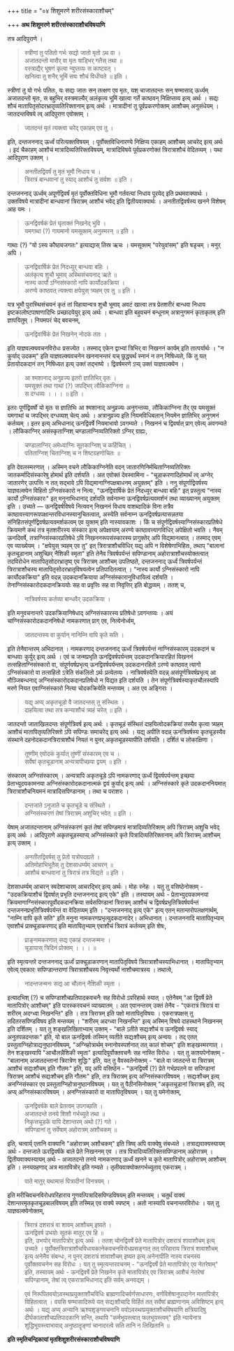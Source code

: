 +++
title = "०४ शिशुमरणे शरीरसंस्काराशौचम्"

+++
**अथ शिशुमरणे शरीरसंस्काराशौचविषयाणि**

तत्र आदिपुराणे ।

> स्त्रीणां तु पतितो गर्भः सद्यो जातो मृतो ऽथ वा ।  
> अजातदन्तो मासैर् वा मृतः षाड्भिर् गतैस् तथा ॥  
> वस्त्राद्यैर् भूषणं कृत्वा न्युप्तव्यः स काष्टवत् ।  
> खनित्वा तु शनैर् भूमिं सयः शौचं विधीयते ॥ इति ।

स्त्रीणां तु यो गर्भः पतितः, यः सद्यः जातः सन् तत्क्षण एव मृतः, यश् चाजातदन्तः सन् षण्मासाद् ऊर्ध्यम् अजातदन्तो मृतः, स बहुभिर् वस्त्रमाल्यैर् अलंकृत्य भूमिं खात्वा गर्ते काष्ठवन् निक्षिप्तव्य इत्य् अर्थः । सद्यः शौचं मातापितृसोदरभ्रातृव्यतिरिक्तानाम् इत्य् अर्थः । मात्रादीनां तु पूर्वप्रकरणोक्तम् आशौचम् अनुसंधेयम् । जातदन्तविषये त्व् आदिपुराण एवोक्तम् ।

> जातदन्तं मृतं त्यक्त्वा चरेद् एकाहम् एव तु ।

इति, दन्तजननाद् ऊर्ध्वं परित्यक्तविषयम् । पूर्वोक्तविधिनारण्ये निक्षिप्य एकाहम् आशौचम् आचरेद् इत्य् अर्थः । इदं चैकाहम् आशौचं मात्रादिव्यतिरिक्तविषयम्, मात्रादिविषये पूर्वप्रकरणोक्तं त्रिरात्राशौचं वेदितव्यम् । यथा आदिपुराण उक्तम् ।

> अनतीतद्विवर्षं तु मृतं भूमौ निधाय च ।  
> त्रिरात्रं बान्धवानां तु स्याद् आशौचं तु सर्वशः ॥ इति ।

दन्तजननाद् ऊर्ध्वम् अपूर्णद्विवर्षं मृतं पूर्वोक्तविधिना भूमौ गर्तवत्यां निधाय पूरयेद् इति प्रथमवाक्यार्थः । उक्तविषये मात्रादीनां बान्धवानां त्रिरात्रम् आशौचं भवेद् इति द्वितीयवाक्यार्थः । अनतीतद्विवर्षस्य खनने विशेषम् आह यमः ।

> ऊनद्विवर्षकं प्रेतं घृताक्तं निखनेद् भुवि ।  
> यमगाथा (?) गायमानो यमसूक्तम् अनुस्मरन् ॥ इति ।

गाथाः (?) "यो ऽस्य कौष्ठ्यजगतः" इत्याद्यास् तिस्र ऋचः । यमसूक्तम् "परेयुवांसम्" इति षडृचम् । मनुर् अपि ।

> ऊनद्विवार्षिकं प्रेतं निदध्युर् बान्धवा बहिः ।  
> अलंकृत्य शुचौ भूमाव् अस्थिसंचयनाद् ऋते ॥  
> नास्य कार्यो ऽग्निसंस्कारो नापि कार्योदकक्रिया ।   
> अरण्ये काष्ठवत् त्यक्त्वा क्षपेयुस् त्र्यहम् एव तु ॥ इति ।

यत्र भूमौ पुरास्थिसंचयनं कृतं तां विहायान्यत्र शुचौ भूमाव् अवटं खात्वा तत्र प्रेतशरीरं बान्धवा निधाय इष्टकालोष्टपाषाणादिभिः प्रच्छादयेयुर् इत्य् अर्थः । बान्धवा इति बहुवचनं बन्धूनाम् अत्रानुगमनं कृताकृतम् इति ज्ञापयितुम् । नियमपरं चेद् बवचनम्,

> ऊनद्विवार्षिकं प्रेतं निखनेन् नोदकं ततः ।

इति याज्ञवल्क्यवचनविरोधः प्रसज्येत । तस्माद् एकेन द्वाभ्यां त्रिभिर् वा निखननं कार्यम् इति तात्पर्यार्थः । "न कुर्याद् उदकम्" इति याज्ञवल्क्यवचनेन खननानन्तरं यच् छुद्ध्यर्थं स्नानं न तन् निषिध्यते, किं तु यत् प्रेतायोदकदानं तन् निषिध्यत इत्य् उक्तं तद्भाष्ये । द्विवर्षमरणे ऽप्य् उक्तं याज्ञवल्क्येन ।

> आ श्मशानाद् अनुव्रज्य इतरो ज्ञातिभिर् वृतः ।  
> यमसूक्तं तथा गाथां (?) जपद्भिर् लौकिकाग्निना ॥  
> स दग्धव्यः । । । ॥ इति ।

इतरः पूर्णद्विवर्षो यो मृतः स ज्ञातिभिः आ श्मशानाद् अनुव्रज्यः अनुगन्तव्यः, लौकिकाग्निना तैर् एव यमसूक्तं यमगाथां च जपद्भिर् दग्धव्यश् चेत्य् अर्थः । अत्रानुव्रज्य इति नियमविधिबलान् नियमेन ज्ञातिभिर् अनुगमनं कर्तव्यम् । इतर इत्य् अभिधानाद् ऊनद्विवर्षे नियमाभावो ऽवगम्यते । निखननं च द्विवर्षात् प्राग् एवेत्य् अवगम्यते । लौकिकाग्निर् असंस्कृताग्निश् चण्डालाग्निव्यतिरिक्तो ऽग्निर् ग्राह्यः,

> चण्डालाग्निर् अमेध्याग्निः सूतकाग्निश् च कर्हिचित् ।  
> पतिताग्निश् चिताग्निश् च न शिष्टग्रहणोचितः ॥

इति देवलस्मरणात् । अस्मिन् वचने लौकिकाग्निनेति वदन् जातारणिनिर्मथिताग्निव्यतिरिक्तः जातकर्मादिसंस्कारेषु होमार्थ इति दर्शयति । अत एवोक्तं देवस्वामिना -  "चूडाकरणादिहोमार्थं त्व् अग्नेर् जातारणेर् उत्पत्तिः न तत् सद्भावे ऽपि विद्यमानाग्निपक्षबाधनम् अयुक्तम्" इति । ननु संपूर्णाद्विवर्षस्य याज्ञवल्क्येन विहितो ऽग्निसंस्कारो न नित्यः, "ऊनद्विवार्षिकं प्रेतं निदध्युर् बान्धवा बहिः" इत् प्रस्तुत्य "नास्य कार्यो ऽग्निसंस्कारः" इत् मनुनाभिधानाद् दर्शयति सर्वनाम्ना ऊनद्विवर्षप्रत्यवमर्शनं तथा व्याख्यानम् अयुक्तम् इति । उच्यते — ऊनद्विवर्षविषये नित्यवन् निखननं विधाय वाशब्दादिकं विना तत्रैव काष्ठावत्त्यागरूपपक्षान्तरविधानस्यानुचितत्वात्, अस्येति सर्वनाम्न ऊनद्विवर्षप्रत्यासन्नतया संनिहितसंपूर्णद्विवर्षप्रत्यवमर्शकत्वम् एव युक्तम् इति नास्यावकाशः । किं च संपूर्णद्विवर्षस्याग्निसंस्कारप्रतिषेधे क्रियमाणे कथं तत्र मृतशरीरस्य संस्कार इत्य् अपेक्षायाम् अरण्ये काष्ठावत्त्यागविधिर् अपेक्षितो भवति । नैवम् ऊनदिवर्षे, तत्राग्निसंस्कारप्रतिषेधे ऽपि निखननरूपसंस्कारस्य प्रागुक्तेर् अपि विद्यमानत्वात् । तस्माद् एवम् एव व्याख्येयम् । "क्षपेयुस् त्र्यहम् एव तु" इत् त्रिरात्राशौचविधिर् यद्य् अपि न विशेषेणाभिहितः, तथाप् "बालानां कृतचूडानाम् अशुच्छिर् नैशिकी स्मृता" इति तेनैव त्रिवर्षपर्यन्तं सपिण्डानाम् अहोरात्राशौचस्योक्तत्वात् तदविरोधेन मातापितृसोदरभ्रातृष्व् एव त्रिरात्रम् आशौचम् उपतिष्ठते, दन्तजननाद् ऊर्ध्वं त्रिवर्षपर्यन्तं त्रिरात्राशौचस्य मातापितृसोदरभ्रातृविषयत्वेन प्रतिपादितत्वात् । "नास्य कार्यो ऽग्निसंस्कारो नापि कार्योदकक्रिया" इति वदन्न् उदकदानक्रियाया अग्निसंस्कारानुविधायित्वं दर्शयति । तेनाग्निसंस्कारोदकदानक्रिययोः सह वा प्रवृत्तिः सह वा निवृत्तिर् इति बोद्धव्यम् । ततश् च,

> नात्रिवर्षस्य कर्तव्या बान्धवैर् उदकक्रिया ।

इति मनुवचनान्तरे उदकक्रियानिषेधाद् अग्निसंस्कारस्य प्रतिषेधो ऽवगन्तव्यः । अयं चाग्निसंस्कारोदकदाननिषेधो नामकरणात् प्राग् एव, नित्येनोर्ध्वम्,

> जातदन्तस्य वा कुर्यान् नानिम्नि वापि कृते सति ।

इति तेनैवान्तरम् अभिदानात् । नामकरणाद् दन्तजननाद् ऊर्ध्वं त्रिवर्षपर्यन्तं नाग्निसंस्कारम् उदकदानं च बान्धवाः कुर्युर् इत्य् अर्थः । एवं च जन्मप्रभृति ऊनद्विवर्षपर्यन्तम् उदकदानक्रियारहितं विखननं तत्सहिताग्निसंस्कारो वा, संपूर्णवर्षप्रभृत्य् ऊनद्विवर्षपर्यन्तम् उदकदानरहितो ऽरण्ये काष्ठवत् त्यागो ऽग्निसंस्कारो वा तत्सहितो ऽत्रेति संकलितो ऽर्थः प्रत्येतव्यः । नात्रिवर्षस्येति वदन्न् असंपूर्णत्रिवर्षप्रभृत्य् आ मौञ्जिबन्धनाद् अग्निसंस्कारोदकदानप्रतिषेधो न विद्यत इति दर्शयति । तेन संपूर्णत्रिवर्षस्याकृतचौलस्यापि मरणे नियत एवाग्निसंस्कारो नित्या चोदकक्रियेति मन्तव्यम् । अत एव अङ्गिराः ।

> यद्य् अप्य् अकृतचूडो वै जातदन्तस् तु संस्थितः ।  
> दाहयित्वा तथा तत्र कन्याशौचं त्र्यहं चरेत् ॥ इति ।

जातदन्तो जाताखिलदन्तः संपूर्णत्रिवर्ष इत्य् अर्थः । कृतचूडं संस्थितं दाहयित्वोदकक्रियां तस्यैव कृत्वा त्र्यहम् आशौचं मातापितृव्यतिरिक्तो ऽपि सपिण्डः समाचरेद् इत्य् अर्थः । यद्य् अपीति वदन्न् ऊनत्रिवर्षस्य कृतचूडस्यैव संस्थाने दहनोदकदानत्रिरात्राशौचं नियतं न पुनर् अकृतचूडस्यापीति दर्शयति । दर्शितं च लोकाक्षिणा ।

> तूष्णीम् एवोदकं कुर्यात् तुष्णीं संस्कारम् एव च ।  
> सर्वेषां कृतचूडानाम् अन्यत्रापीच्छया द्वयम् ॥ इति ।

संस्कारम् अग्निसंस्कारम् । अन्यत्रापि अकृतचूडे ऽपि नामकरणाद् ऊर्ध्वं द्विवर्षपर्यन्तम् इच्छया प्रेताभ्युदयकामनया अग्निसंस्कारोदकदानात्मकं द्वयं कुर्याद् इत्य् अर्थः । अग्निसंस्कारे कृते उदकदाननियमात् त्रिरात्राशौचनियमनं मात्रादिसपिण्डानाम् । तथा च पराशरः ।

> दन्तजाते ऽनुजाते च कृतचूडे च संस्थिते ।  
> अग्निसंस्करणं तेषां त्रिरात्रम् अशुचिर् भवेत् ॥ इति ।

येषाम् अजातदन्तानाम् अग्निसंस्करणं कृतं तेषां सपिण्डमात्रं मात्रादिव्यतिरिक्तम् अपि त्रिरात्रम् अशुचि भवेद्  इत्य् अर्थः । आदिपुराणे अकृतचूडस्याप्य् अग्निसंस्कारे कृते पित्रादिव्यतिरिक्तानाम् अपि त्रिरात्रम् आशौचम् इत्य् उक्तम् ।

> अनतीतद्विवर्षस् तु प्रेतो यत्रोपदह्यते ।  
> अतिमोहाभिभूतैस् तु देशसाधर्म्यम् आचरन् ॥  
> आशौचं बान्धवानां तु त्रिरात्रं तत्र विद्यते ॥ इति ।

देशसाधर्म्यम् आचरन् स्वदेशाचारम् आचरद्भिर् इत्य् अर्थः । मोहः स्नेहः । यतु तु वसिष्ठेनोक्तम् -  "उदकक्रियाशौचं द्विवर्षात् प्रभृति दन्तजननाद् इत्य् एके" इति । तस्यायम् अर्थः -  प्रेताभ्युदयकामनया क्रियमाणाग्निसंस्कारपूर्वोदकदानक्रिया सर्वसपिण्डानां त्रिरात्रम् आशौचं च द्विवर्षप्रभृतित्रिवर्षपर्यन्तं दन्तजननप्रभृतित्रिवर्षपर्यन्तं वा वेदितव्यम् इति । "दन्तजननाद् इत्य् एके" इत्य् एतन् मतान्तरोपलक्षणार्थम्, "नाम्नि वापि कृते सति" इति मनुना नामकरणप्रभृत्युदकदानादेर्। अभिधानात् । दन्तजननादि मातापितृभ्याम् एवाशौचं प्राक्चूडाकरणाद् इति मातापितृभ्याम् एवाशौचं त्रिरात्रं कर्तव्यम् इति शेषः,

> प्राङ्नामकरणात् सद्य एकाहं दन्तजन्मनः ।  
> चूडायास् त्रिदिनं प्रोक्तम् । । । ॥

इति स्मृत्यन्तरे दन्तजननाद् ऊर्ध्वं प्राक्चूडाकरणान् मातापितृविषये त्रिरात्राशौचस्याभिधानात् । मातापितृभ्याम् एवेत्य् एवकारः सपिण्डान्तराणां त्रिरात्राशौचस्य निवृत्त्यर्थो नाशौचमात्रस्य । तथात्वे,

> नादन्तजन्मनः सद्य आ चौलान् नैशिकी स्मृता ।

इत्यादभिश् (?) च सपिण्डाशौचप्रतिपादकवचनैः सह विरोधो ऽपरिहार्थः स्यात् । एतेनैवम् "आ द्विवर्षे प्रेते मातापित्रोर् आशौचम्" इति पारस्करवचनं व्याख्यातम् । अत एवानन्तरम् उक्तं तेनैव -  "एकरात्रं त्रिरात्रं वा शरीरम् अदग्ध्वा निखनन्ति" इति । तत्र त्रिरात्रम् इति पक्षो मातापितृविषयः । एकरात्रपक्षस् तु तदितरसपिण्डविषय इति मन्तव्यम् । "शरीरम् अदग्ध्वा निखनन्ति" इत्य् अस्मिन् विषये दाहस्थाने निखननम् इति दर्शितम् । यत् तु शङ्खलिखिताभ्याम् उक्तम् -  "बाले ऽतीते सद्यःशौचं य ऊनद्विवर्षः स्याद् अनुतपन्नदन्तकः" इति, यो बाल ऊनद्विवर्षः तस्मिन् व्यतीते सद्यःशौचम् इत्य् अन्वयः । तद् एतत् प्रस्तुताग्निहोत्राद्यनुष्ठानविषयम्, "अग्निहोत्रार्थम् स्नानोपस्पर्शनात् तत् कालं शोचम्" इति शङ्खस्मरणात् । तेन शङ्खस्यापि "आचौलन्नैशिकी स्मृता" इत्यादिपूर्वोक्तवचनैः सह नास्ति विरोधः । यत् तु काश्यपेनोक्तम् -  "बालानाम् अजातदन्तानां त्रिरात्रेण शुद्धिः" इति, यत् तु वैवस्वतेनोक्तम् -  "बाले वा जातदन्ते वा त्रिरात्रम् आशौचं सद्यःशौचम् इति गौतमः" इति, यद् अपि वसिष्ठेन -  "ऊनद्विवर्षे (?) प्रेते गर्भप्रपतने वा सपिण्डानां त्रिरात्रम् आशौचं सद्यःशौचम् इति गौतमः" इति, तत्र त्रिरात्रम् इत्य् अग्निसंस्कारविषयम् । सद्यःशौचम् इत्य् अनग्निसंस्कार एव प्रस्तुताग्निहोत्रानुष्ठानविषयम् । यत् तु पैठीनसिनोक्तम् "अकृतचूडानां त्रिरात्रम् इति, तद् अप्य् अग्निसंस्कारविषयम् । अनग्निसंस्कारो वा मातापितृविषयम् । यत् तु यमेनोक्तम्,

> ऊनद्विवर्षके बाले प्रेतत्वम् उपगच्छति ।  
> अजातदन्ते तनये शिशौ गर्भच्युते तथा ॥  
> निकृत्तचूडके वापि देशान्तरम् अथो (?) गते ।  
> सपिण्डानां तु सर्वेषाम् अहोरात्रम् अशौचकम् ॥

इति, चत्वार्य् एतानि वाक्यानि "अहोरात्रम् अशौचकम्" इति त्रिष्व् अपि वाक्येषु संबध्यते । तत्राद्यवाक्यस्यायम् अर्थः -  दन्तजाते ऊरद्विवर्षके बाले प्रेते निखननम् एव । तत्र पित्रादिव्यतिरिक्तसपिण्डानाम् अहोरात्रम् । द्वितीयवाक्यस्यायम् अर्थः -  अजातदन्ते तनये नामकरणाद् ऊर्ध्वं खनने च कृते मातापित्रोर् अहोरात्रम् आशौचम् इति । तनयग्रहणाद् अत्र मातापित्रोर् इति गम्यते । तृतीयवाक्योक्तगर्भच्युताव् एकरात्रम् ।

> पाते मातुर् यथामासं पित्रादीनां दिनत्रयम् ।

इति मरीचिवचनविरोधपरिहाराय गुणवत्पित्रादिसपिण्डविषयम् इति मन्तव्यम् । चतुर्थं वाक्यं देशान्तरमृतकृतचूडबालविषयम् इति तस्मिन्न् एव वाक्ये स्पष्टम् । अतो नास्यापि वचनान्तरविरोधः । यत् तु याज्ञवल्क्येनोक्तम्,

> त्रिरात्रं दशरात्रं वा शावम् आशौचम् इष्यते ।  
> ऊनद्विवर्ष उभयोः सूतकं मातुर् एव हि ॥ \
इति, उभयोर् मातापित्रोर् इत्य् अर्थः । ततश् चोनद्विवर्षे प्रेते मातापित्रोर् दशरात्रं शावाशौचम् इत्य् उच्यते । पूर्वोक्तत्रिरात्राशौचविधायकानेकवचनविरोधप्रसङ्गात् तत् परिहाराय त्रिरात्रं शावाशौचम् इत्य् अनेनैव संबन्धः, न पुनर् दशरात्रं शावाशौचम् इष्यत इत्य् अनेनापीति नास्य वचनस्य पूर्वोक्तवचनेन सह विरोधः । यत् तु स्मृत्यन्तरवचनम् -  "ऊनद्विवर्षे प्रेते मातापित्रोर् एव नेतरेषाम्" इति, तस्यायम् अर्थः -  ऊनद्विवर्षे प्रेते निखनेन कृते मातापित्रोर् एव त्रिरात्रम् आशैचं नेतरेषां सपिण्डानाम्, तेषां त्व् एकरात्राभिधानाद् इति सर्वम् अनवद्यम् ।

> एवं निरूपितवयोऽवस्थाप्रयुक्ताशौचविधिः ब्राह्मणादिचर्वर्णसाधारणः, वर्णविशेषानुपादानेन मातापित्रोर् विहितत्वात् । वयसि षण्मासादिरूपे यत् सद्यःशौचादि विर्हितं तत् सर्वेषां ब्राह्मणानाम् अविशिष्टम् इत्य् अर्थः । यद्य् अप्य् अन्यानि ऋश्यशृङ्गवचनानि वयोऽवस्थाप्रयुक्ताशौचविषयाणि क्षत्रियादिषु दीर्घकालाशौचप्रतिपादकानि सन्ति, तथापि "कर्मभूयस्त्वात् फलभूयस्त्वम्" इति न्यायेनात्र शुद्धिभूयस्त्वाभावाद् अनुष्ठातॄङ्णां चानादरत्वे सति तानि न लिखितानि ॥

**इति स्मृतिचन्द्रिकायां मृतशिशुशरीरसंस्काराशौचविषयाणि**
